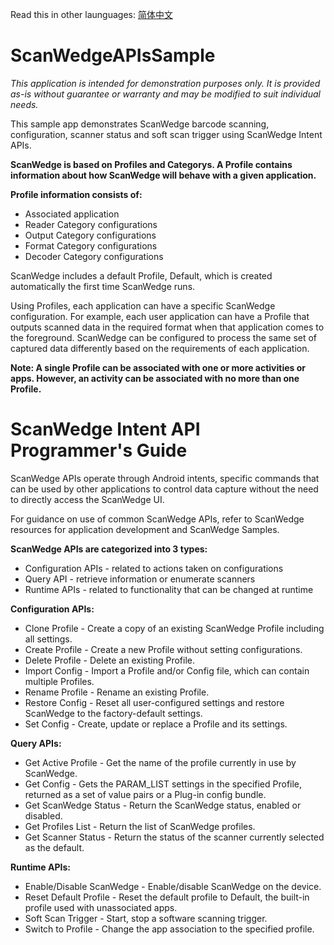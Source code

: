 Read this in other launguages: [简体中文](https://github.com/urovosamples/ScanWedgeAPIsSample/blob/master/README.zh-cn.md)
# ScanWedgeAPIsSample

*This application is intended for demonstration purposes only. It is provided as-is without guarantee or warranty and may be modified to suit individual needs.*

This sample app demonstrates ScanWedge barcode scanning, configuration, scanner status and soft scan trigger using ScanWedge Intent APIs.

**ScanWedge is based on Profiles and Categorys. A Profile contains information about how ScanWedge will behave with a given application.**

**Profile information consists of:**

* Associated application
*  Reader Category configurations
*  Output Category configurations
* Format Category configurations
* Decoder Category configurations

ScanWedge includes a default Profile, Default, which is created automatically the first time ScanWedge runs.

Using Profiles, each application can have a specific ScanWedge configuration. For example, each user application can have a Profile that outputs scanned data in the required format when that application comes to the foreground. ScanWedge can be configured to process the same set of captured data differently based on the requirements of each application.

**Note: A single Profile can be associated with one or more activities or apps. However, an activity can be associated with no more than one Profile.**

# ScanWedge Intent API Programmer's Guide

ScanWedge APIs operate through Android intents, specific commands that can be used by other applications to control data capture without the need to directly access the ScanWedge UI.

For guidance on use of common ScanWedge APIs, refer to ScanWedge resources for application development and ScanWedge Samples.

**ScanWedge APIs are categorized into 3 types:**

* Configuration APIs - related to actions taken on configurations
* Query API - retrieve information or enumerate scanners
* Runtime APIs - related to functionality that can be changed at runtime

**Configuration APIs:**

* Clone Profile - Create a copy of an existing ScanWedge Profile including all settings.
* Create Profile - Create a new Profile without setting configurations.
* Delete Profile - Delete an existing Profile.
* Import Config - Import a Profile and/or Config file, which can contain multiple Profiles.
* Rename Profile - Rename an existing Profile.
* Restore Config - Reset all user-configured settings and restore ScanWedge to the factory-default settings.
* Set Config - Create, update or replace a Profile and its settings.

**Query APIs:**

* Get Active Profile - Get the name of the profile currently in use by ScanWedge.
* Get Config - Gets the PARAM_LIST settings in the specified Profile, returned as a set of value pairs or a Plug-in config bundle.
* Get ScanWedge Status - Return the ScanWedge status, enabled or disabled.
* Get Profiles List - Return the list of ScanWedge profiles.
* Get Scanner Status - Return the status of the scanner currently selected as the default.

**Runtime APIs:**

* Enable/Disable ScanWedge - Enable/disable ScanWedge on the device.
* Reset Default Profile - Reset the default profile to Default, the built-in profile used with unassociated apps.
* Soft Scan Trigger - Start, stop a software scanning trigger.
* Switch to Profile - Change the app association to the specified profile.
